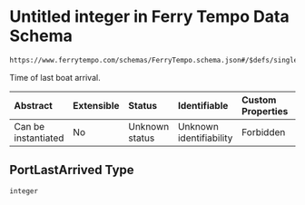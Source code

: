 # Untitled integer in Ferry Tempo Data Schema

```txt
https://www.ferrytempo.com/schemas/FerryTempo.schema.json#/$defs/singlePortData/properties/PortLastArrived
```

Time of last boat arrival.

| Abstract            | Extensible | Status         | Identifiable            | Custom Properties | Additional Properties | Access Restrictions | Defined In                                                                           |
| :------------------ | :--------- | :------------- | :---------------------- | :---------------- | :-------------------- | :------------------ | :----------------------------------------------------------------------------------- |
| Can be instantiated | No         | Unknown status | Unknown identifiability | Forbidden         | Allowed               | none                | [FerryTempo.schema.json\*](../schemas/FerryTempo.schema.json "open original schema") |

## PortLastArrived Type

`integer`
